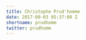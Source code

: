 ```yaml
---
title: Christophe Prud'homme
date: 2017-09-03 05:37:00 Z
shortname: prudhomm
twitter: prudhomm
---
```


